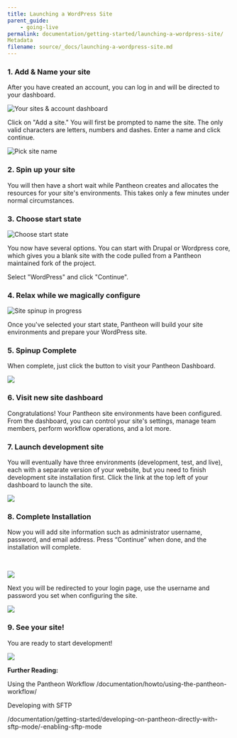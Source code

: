 ```yaml
---
title: Launching a WordPress Site
parent_guide:
    - going-live
permalink: documentation/getting-started/launching-a-wordpress-site/
Metadata
filename: source/_docs/launching-a-wordpress-site.md
---
```


### **1. Add & Name your site**

After you have created an account, you can log in and will be directed to your dashboard.

![Your sites & account dashboard](https://pantheon-systems.desk.com/customer/portal/attachments/247520)​

Click on "Add a site." You will first be prompted to name the site. The only valid characters are letters, numbers and dashes. Enter a name and click continue.

![Pick site name](https://pantheon-systems.desk.com/customer/portal/attachments/247523)

<!-- #2 -->
### **2. Spin up your site**

You will then have a short wait while Pantheon creates and allocates the resources for your site's environments. This takes only a few minutes under normal circumstances.

<!-- #3 -->
### **3. Choose start state**

![Choose start state](https://pantheon-systems.desk.com/customer/portal/attachments/247526)

You now have several options. You can start with Drupal or Wordpress core, which gives you a blank site with the code pulled from a Pantheon maintained fork of the project.

Select "WordPress" and click "Continue".

<!-- #4 -->
### **4. Relax while we magically configure**

![Site spinup in progress](https://pantheon-systems.desk.com/customer/portal/attachments/247524)

Once you've selected your start state, Pantheon will build your site environments and prepare your WordPress site.

<!-- #5 -->
### **5. Spinup Complete**

When complete, just click the button to visit your Pantheon Dashboard.

![](https://pantheon-systems.desk.com/customer/portal/attachments/247527)

<!-- #6 -->
### **6. Visit new site dashboard**

Congratulations! Your Pantheon site environments have been configured. From the dashboard, you can control your site's settings, manage team members, perform workflow operations, and a lot more.

<!-- #7 -->
### **7. Launch development site**

You will eventually have three environments (development, test, and live), each with a separate version of your website, but you need to finish development site installation first. Click the link at the top left of your dashboard to launch the site.

![](https://pantheon-systems.desk.com/customer/portal/attachments/248569)

<!-- #8 -->
### **8. Complete Installation**

Now you will add site information such as administrator username, password, and email address. Press “Continue” when done, and the installation will complete.

​

![](https://pantheon-systems.desk.com/customer/portal/attachments/248570)

Next you will be redirected to your login page, use the username and password you set when configuring the site.

![](https://pantheon-systems.desk.com/customer/portal/attachments/248575)

<!-- #9 -->
### **9. See your site!**

You are ready to start development!

![](https://pantheon-systems.desk.com/customer/portal/attachments/247528)

**Further Reading:**  
Using the Pantheon Workflow /documentation/howto/using-the-pantheon-workflow/

Developing with SFTP  
/documentation/getting-started/developing-on-pantheon-directly-with-sftp-mode/-enabling-sftp-mode


